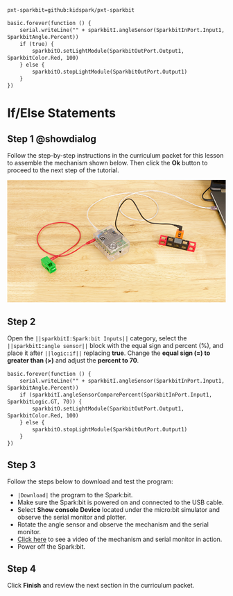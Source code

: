 ```package
pxt-sparkbit=github:kidspark/pxt-sparkbit
```

```template
basic.forever(function () {
    serial.writeLine("" + sparkbitI.angleSensor(SparkbitInPort.Input1, SparkbitAngle.Percent))
    if (true) {
        sparkbitO.setLightModule(SparkbitOutPort.Output1, SparkbitColor.Red, 100)
    } else {
        sparkbitO.stopLightModule(SparkbitOutPort.Output1)
    }
})
```

# If/Else Statements

## Step 1 @showdialog

Follow the step-by-step instructions in the curriculum packet for this lesson to assemble the mechanism shown below. Then click the **Ok** button to proceed to the next step of the tutorial.

![if-else-statements-2](https://raw.githubusercontent.com/KidSpark/tutorials/master/assets/2-3-if-else-statements-2.png)

## Step 2

Open the ``||sparkbitI:Spark:bit Inputs||`` category, select the ``||sparkbitI:angle sensor||`` block with the equal sign and percent (%), and place it after ``||logic:if||`` replacing **true**. Change the **equal sign (=) to greater than (>)** and adjust the **percent to 70**.

```blocks
basic.forever(function () {
    serial.writeLine("" + sparkbitI.angleSensor(SparkbitInPort.Input1, SparkbitAngle.Percent))
    if (sparkbitI.angleSensorComparePercent(SparkbitInPort.Input1, SparkbitLogic.GT, 70)) {
        sparkbitO.setLightModule(SparkbitOutPort.Output1, SparkbitColor.Red, 100)
    } else {
        sparkbitO.stopLightModule(SparkbitOutPort.Output1)
    }
})
```

## Step 3

Follow the steps below to download and test the program:
* ``|Download|`` the program to the Spark:bit.
* Make sure the Spark:bit is powered on and connected to the USB cable.
* Select **Show console Device** located under the micro:bit simulator and observe the serial monitor and plotter.
* Rotate the angle sensor and observe the mechanism and the serial monitor.
* [Click here](https://kidsparkeducation.org/media/2364) to see a video of the mechanism and serial monitor in action.
* Power off the Spark:bit.

## Step 4

Click **Finish** and review the next section in the curriculum packet.
